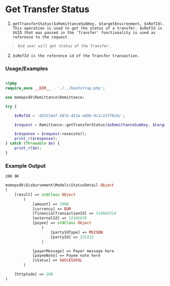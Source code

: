 # Get Transfer Status

1.	`getTransferStatus($sRemittanceSubKey, $targetEnvironment, $sRefId). This operation is used to get the status of a transfer. $sRefId is UUID that was passed in the 'Transfer' functionality is used as reference to the request.`

> `End user will get status of the Transfer. `

2. `$sRefId is the reference id of the Transfer transaction.`

### Usage/Examples

```php

<?php
require_once __DIR__ . './../bootstrap.php';

use momopsdk\Remittance\Remittance;

try {

    $sRefId = 'd25214ef-587e-423a-a49b-9c2c21ff0cbc';

    $request = Remittance::getTransferStatus($sRemittanceSubKey, $targetEnvironment, $sRefId);

    $response = $request->execute();
    print_r($response);
} catch (Throwable $e) {
    print_r($e);
}

```

### Example Output
`200 OK`
```php
momopsdk\Disbursement\Models\StatusDetail Object
(
    [result] => stdClass Object
        (
            [amount] => 2000
            [currency] => EUR
            [financialTransactionId] => 324662314
            [externalId] => 12345678
            [payee] => stdClass Object
                (
                    [partyIdType] => MSISDN
                    [partyId] => 222222
                )

            [payerMessage] => Payer message here
            [payeeNote] => Payee note here
            [status] => SUCCESSFUL
        )

    [httpCode] => 200
)


```

